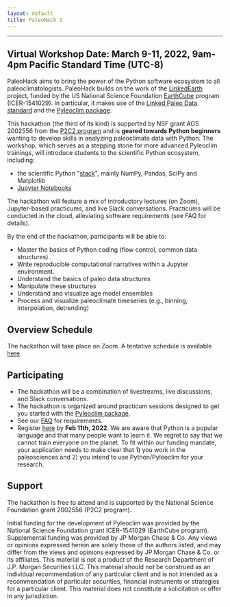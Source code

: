 ```yaml
---
layout: default
title: PaleoHack 3
---
```

---

## Virtual Workshop Date: March 9-11, 2022, 9am-4pm Pacific Standard Time (UTC-8)
PaleoHack aims to bring the power of the Python software ecosystem to all paleoclimatologists. PaleoHack builds on the work of the [LinkedEarth](http://linked.earth) project, funded by the US National Science Foundation [EarthCube](http://earthcube.org) program (ICER-1541029). In particular, it makes use of the [Linked Paleo Data standard](https://lipd.net) and the [Pyleoclim package](https://pyleoclim-util.readthedocs.io/en/stable/).  

This hackathon (the third of its kind) is supported by NSF grant AGS 2002556 from the [P2C2 program](https://www.nsf.gov/funding/pgm_summ.jsp?pims_id=5750) and is **geared towards Python beginners** wanting to develop skills in analyzing paleoclimate data with Python. The workshop, which serves as a stepping stone for more advanced Pyleoclim trainings, will introduce students to the scientific Python ecosystem, including:
* the scientific Python "[stack](https://barbagroup.github.io/essential_skills_RRC/jupyter/1/)", mainly NumPy, Pandas, SciPy and Matplotlib
* [Jupyter Notebooks](https://jupyter.org)

The hackathon will feature a mix of introductory lectures (on Zoom), Jupyter-based practicums, and live Slack conversations. Practicums will be conducted in the cloud, alleviating software requirements (see FAQ for details).

By the end of the hackathon, participants will be able to:
* Master the basics of Python coding (flow control, common data structures).
* Write reproducible computational narratives within a Jupyter environment.
* Understand the basics of paleo data structures
* Manipulate these structures
* Understand and visualize age model ensembles
* Process and visualize paleoclimate timeseries (e.g., binning, interpolation, detrending)

## Overview Schedule

The hackathon will take place on Zoom. A tentative schedule is available [here](https://linkedearth.github.io/paleoHackathon/schedule).

## Participating

* The hackathon will be a combination of livestreams, live discussions, and Slack conversations.
* The hackathon is organized around practicum sessions designed to get you started with the [Pyleoclim package](https://pyleoclim-util.readthedocs.io/en/stable/).
* See our [FAQ](https://linkedearth.github.io/paleoHackathon/faq) for requirements.
* Register [here](https://forms.gle/R6sLLSLc1W8cbPY16) by **Feb 11th, 2022**. We are aware that Python is a popular language and that many people want to learn it. We regret to say that we cannot train everyone on the planet. To fit within our funding mandate, your application needs to make clear that 1) you work in the paleosciences and 2) you intend to use Python/Pyleoclim for your research. 

## Support

The hackathon is free to attend and is supported by the National Science Foundation grant 2002556 (P2C2 program).

Initial funding for the development of Pyleoclim was provided by the National Science Foundation grant ICER-1541029 (EarthCube program). Supplemental funding was provided by JP Morgan Chase & Co. Any views or opinions expressed herein are solely those of the authors listed, and may differ from the views and opinions expressed by JP Morgan Chase & Co. or its affiliates. This material is not a product of the Research Department of J.P. Morgan Securities LLC. This material should not be construed as an individual recommendation of any particular client and is not intended as a recommendation of particular securities, financial instruments or strategies for a particular client. This material does not constitute a solicitation or offer in any jurisdiction.
